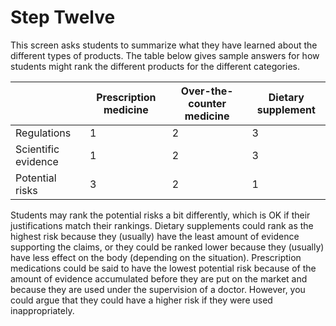 # Step Twelve

This screen asks students to summarize what they have learned about the different types of products. The table below gives sample answers for how students might rank the different products for the different categories.


| |Prescription medicine | Over-the-counter medicine | Dietary supplement |
| --- |--- | --- | ---|
| Regulations | 1 | 2  | 3 |
| Scientific evidence | 1 | 2 | 3 |
|Potential risks | 3 | 2  | 1 |


Students may rank the potential risks a bit differently, which is OK if their justifications match their rankings. Dietary supplements could rank as the highest risk because they (usually) have the least amount of evidence supporting the claims, or they could be ranked lower because they (usually) have less effect on the body (depending on the situation). Prescription medications could be said to have the lowest potential risk because of the amount of evidence accumulated before they are put on the market and because they are used under the supervision of a doctor. However, you could argue that they could have a higher risk if they were used inappropriately.